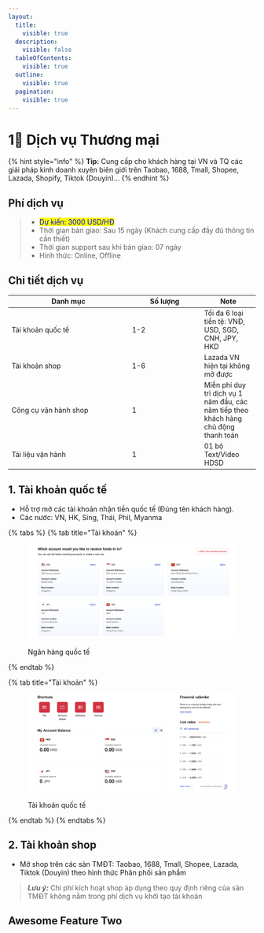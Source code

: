 ```yaml
---
layout:
  title:
    visible: true
  description:
    visible: false
  tableOfContents:
    visible: true
  outline:
    visible: true
  pagination:
    visible: true
---
```


# 1⃣ Dịch vụ Thương mại

{% hint style="info" %}
**Tip:** Cung cấp cho khách hàng tại VN và TQ các giải pháp kinh doanh xuyên biên giới trên Taobao, 1688, Tmall, Shopee, Lazada, Shopify, Tiktok (Douyin)…
{% endhint %}

## Phí dịch vụ

> * <mark style="color:blue;">Dự kiến: 3000 USD/HĐ</mark>
> * Thời gian bàn giao: Sau 15 ngày (Khách cung cấp đầy đủ thông tin cần thiết)
> * Thời gian support sau khi bàn giao: 07 ngày
> * Hình thức: Online, Offline

## Chi tiết dịch vụ

<table><thead><tr><th width="231">Danh mục</th><th width="132.99999999999997">Số lượng</th><th>Note</th></tr></thead><tbody><tr><td>Tài khoản quốc tế</td><td>1-2</td><td>Tối đa 6 loại tiền tệ: VNĐ, USD, SGD, CNH, JPY, HKD</td></tr><tr><td>Tài khoản shop</td><td>1-6</td><td>Lazada VN hiện tại không mở được</td></tr><tr><td>Công cụ vận hành shop</td><td>1</td><td>Miễn phí duy trì dịch vụ 1 năm đầu, các năm tiếp theo khách hàng chủ động thanh toán</td></tr><tr><td>Tài liệu vận hành</td><td>1</td><td>01 bộ Text/Video HDSD</td></tr></tbody></table>

## 1. Tài khoản quốc tế

* Hỗ trợ mở các tài khoản nhận tiền quốc tế (Đúng tên khách hàng).
* Các nước: VN, HK, Sing, Thái, Phil, Myanma

{% tabs %}
{% tab title="Tài khoản" %}
<div data-full-width="true">

<figure><img src="../../.gitbook/assets/image.png" alt=""><figcaption><p>Ngân hàng quốc tế</p></figcaption></figure>

</div>
{% endtab %}

{% tab title="Tài khoản" %}
<figure><img src="../../.gitbook/assets/image (1).png" alt=""><figcaption><p> Tài khoản quốc tế</p></figcaption></figure>
{% endtab %}
{% endtabs %}

## 2. Tài khoản shop

* Mở shop trên các sàn TMĐT: Taobao, 1688, Tmall, Shopee, Lazada, Tiktok (Douyin) theo hình thức Phân phối sản phẩm

> _**Lưu ý:**_ Chi phí kích hoạt shop áp dụng theo quy định riêng của sàn TMĐT không nằm trong phí dịch vụ khởi tạo tài khoản

## Awesome Feature Two
